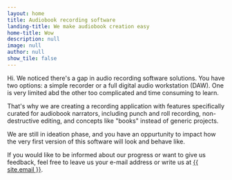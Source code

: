 ```yaml
---
layout: home
title: Audiobook recording software
landing-title: We make audiobook creation easy
home-title: Wow
description: null
image: null
author: null
show_tile: false
---
```


<p>Hi. We noticed there's a gap in audio recording software solutions. You have two options: a simple recorder or a full digital audio workstation (DAW). One is very limited abd the other too complicated and time consuming to learn.</p>
<p>That's why we are creating a recording application with features specifically curated for audiobook narrators, including punch and roll recording, non-destructive editing, and concepts like "books" instead of generic projects.</p>
<p>We are still in ideation phase, and you have an oppurtunity to impact how the very first version of this software will look and behave like.
</p>
<p>If you would like to be informed about our progress or want to give us feedback, feel free to leave us your e-mail address or write us at <a href="mailto:info@ambeep.com">{{ site.email }}</a>.</p>
